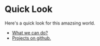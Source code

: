 # Quick Look

Here's a quick look for this amazsing world.

* [What we can do?](what_we_can_do.md)
* [Projects on github.](projects_on_github.md)

